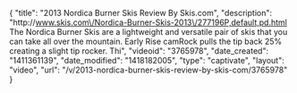 {
    "title": "2013 Nordica Burner Skis Review By Skis.com",
    "description": "http:\/\/www.skis.com\/Nordica-Burner-Skis-2013\/277196P,default,pd.html  The Nordica Burner Skis are a lightweight and versatile pair of skis that you can take all over the mountain. Early Rise camRock pulls the tip back 25% creating a slight tip rocker. Thi",
    "videoid": "3765978",
    "date_created": "1411361139",
    "date_modified": "1418182005",
    "type": "captivate",
    "layout": "video",
    "url": "\/v\/2013-nordica-burner-skis-review-by-skis-com\/3765978"
}
